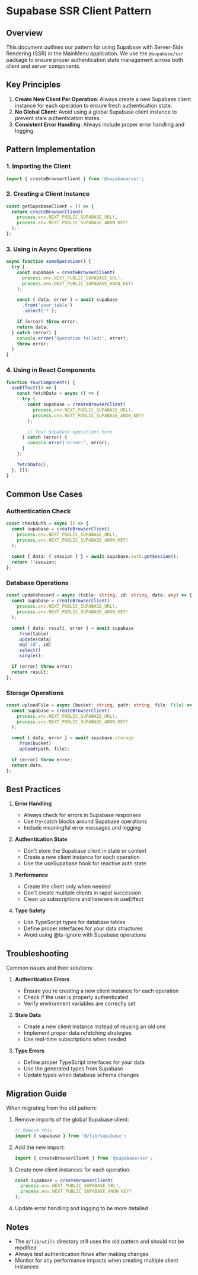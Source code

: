 # Supabase SSR Client Pattern

## Overview

This document outlines our pattern for using Supabase with Server-Side Rendering (SSR) in the MainMenu application. We use the `@supabase/ssr` package to ensure proper authentication state management across both client and server components.

## Key Principles

1. **Create New Client Per Operation**: Always create a new Supabase client instance for each operation to ensure fresh authentication state.
2. **No Global Client**: Avoid using a global Supabase client instance to prevent stale authentication states.
3. **Consistent Error Handling**: Always include proper error handling and logging.

## Pattern Implementation

### 1. Importing the Client

```typescript
import { createBrowserClient } from '@supabase/ssr';
```

### 2. Creating a Client Instance

```typescript
const getSupabaseClient = () => {
  return createBrowserClient(
    process.env.NEXT_PUBLIC_SUPABASE_URL!,
    process.env.NEXT_PUBLIC_SUPABASE_ANON_KEY!
  );
};
```

### 3. Using in Async Operations

```typescript
async function someOperation() {
  try {
    const supabase = createBrowserClient(
      process.env.NEXT_PUBLIC_SUPABASE_URL!,
      process.env.NEXT_PUBLIC_SUPABASE_ANON_KEY!
    );

    const { data, error } = await supabase
      .from('your_table')
      .select('*');

    if (error) throw error;
    return data;
  } catch (error) {
    console.error('Operation failed:', error);
    throw error;
  }
}
```

### 4. Using in React Components

```typescript
function YourComponent() {
  useEffect(() => {
    const fetchData = async () => {
      try {
        const supabase = createBrowserClient(
          process.env.NEXT_PUBLIC_SUPABASE_URL!,
          process.env.NEXT_PUBLIC_SUPABASE_ANON_KEY!
        );

        // Your Supabase operations here
      } catch (error) {
        console.error('Error:', error);
      }
    };

    fetchData();
  }, []);
}
```

## Common Use Cases

### Authentication Check

```typescript
const checkAuth = async () => {
  const supabase = createBrowserClient(
    process.env.NEXT_PUBLIC_SUPABASE_URL!,
    process.env.NEXT_PUBLIC_SUPABASE_ANON_KEY!
  );
  
  const { data: { session } } = await supabase.auth.getSession();
  return !!session;
};
```

### Database Operations

```typescript
const updateRecord = async (table: string, id: string, data: any) => {
  const supabase = createBrowserClient(
    process.env.NEXT_PUBLIC_SUPABASE_URL!,
    process.env.NEXT_PUBLIC_SUPABASE_ANON_KEY!
  );

  const { data: result, error } = await supabase
    .from(table)
    .update(data)
    .eq('id', id)
    .select()
    .single();

  if (error) throw error;
  return result;
};
```

### Storage Operations

```typescript
const uploadFile = async (bucket: string, path: string, file: File) => {
  const supabase = createBrowserClient(
    process.env.NEXT_PUBLIC_SUPABASE_URL!,
    process.env.NEXT_PUBLIC_SUPABASE_ANON_KEY!
  );

  const { data, error } = await supabase.storage
    .from(bucket)
    .upload(path, file);

  if (error) throw error;
  return data;
};
```

## Best Practices

1. **Error Handling**
   - Always check for errors in Supabase responses
   - Use try-catch blocks around Supabase operations
   - Include meaningful error messages and logging

2. **Authentication State**
   - Don't store the Supabase client in state or context
   - Create a new client instance for each operation
   - Use the useSupabase hook for reactive auth state

3. **Performance**
   - Create the client only when needed
   - Don't create multiple clients in rapid succession
   - Clean up subscriptions and listeners in useEffect

4. **Type Safety**
   - Use TypeScript types for database tables
   - Define proper interfaces for your data structures
   - Avoid using @ts-ignore with Supabase operations

## Troubleshooting

Common issues and their solutions:

1. **Authentication Errors**
   - Ensure you're creating a new client instance for each operation
   - Check if the user is properly authenticated
   - Verify environment variables are correctly set

2. **Stale Data**
   - Create a new client instance instead of reusing an old one
   - Implement proper data refetching strategies
   - Use real-time subscriptions when needed

3. **Type Errors**
   - Define proper TypeScript interfaces for your data
   - Use the generated types from Supabase
   - Update types when database schema changes

## Migration Guide

When migrating from the old pattern:

1. Remove imports of the global Supabase client:
   ```typescript
   // Remove this
   import { supabase } from '@/lib/supabase';
   ```

2. Add the new import:
   ```typescript
   import { createBrowserClient } from '@supabase/ssr';
   ```

3. Create new client instances for each operation:
   ```typescript
   const supabase = createBrowserClient(
     process.env.NEXT_PUBLIC_SUPABASE_URL!,
     process.env.NEXT_PUBLIC_SUPABASE_ANON_KEY!
   );
   ```

4. Update error handling and logging to be more detailed

## Notes

- The `@/lib/utils` directory still uses the old pattern and should not be modified
- Always test authentication flows after making changes
- Monitor for any performance impacts when creating multiple client instances
